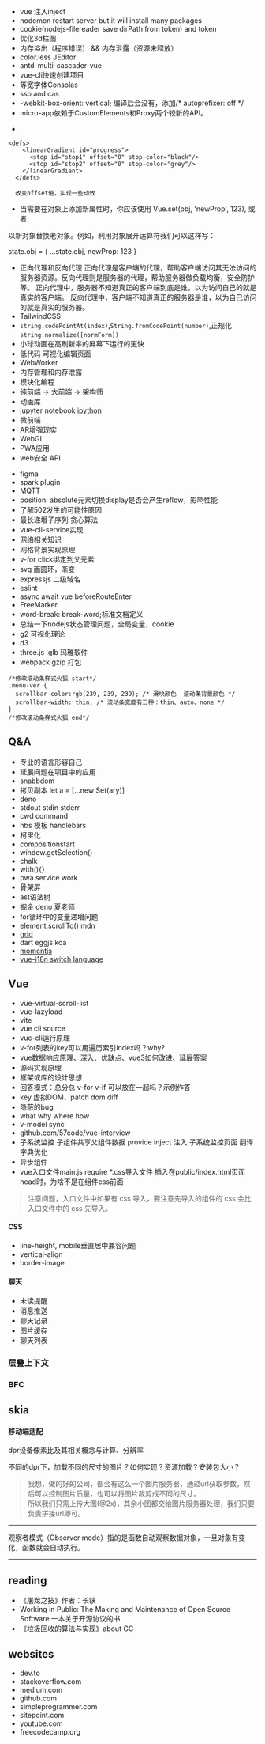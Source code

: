 * vue 注入inject
* nodemon restart server but it will install many packages
* cookie(nodejs-filereader save dirPath from token) and token
* 优化3d柱图
* 内存溢出（程序错误） && 内存泄露（资源未释放）
* color.less JEditor
* antd-multi-cascader-vue
* vue-cli快速创建项目
* 等宽字体Consolas
* sso and cas
*  -webkit-box-orient: vertical;  编译后会没有，添加/* autoprefixer: off */
[](https://www.bryanbraun.com/checkboxland/docs/demos/webcam-test/)
* micro-app依赖于CustomElements和Proxy两个较新的API。
* ```
```
<defs>
    <linearGradient id="progress">
      <stop id="stop1" offset="0" stop-color="black"/>
      <stop id="stop2" offset="0" stop-color="grey"/>
    </linearGradient>
  </defs>
  
  改变offset值，实现一些动效
```

* 当需要在对象上添加新属性时，你应该使用 Vue.set(obj, 'newProp', 123), 或者

以新对象替换老对象。例如，利用对象展开运算符我们可以这样写：

state.obj = { ...state.obj, newProp: 123 }
* 正向代理和反向代理
正向代理是客户端的代理，帮助客户端访问其无法访问的服务器资源。反向代理则是服务器的代理，帮助服务器做负载均衡，安全防护等。
正向代理中，服务器不知道真正的客户端到底是谁，以为访问自己的就是真实的客户端。
反向代理中，客户端不知道真正的服务器是谁，以为自己访问的就是真实的服务器。
* TailwindCSS
* `string.codePointAt(index)`,`String.fromCodePoint(number)`,正规化`string.normalize([normForm])`
* 小球动画在高刷新率的屏幕下运行的更快
* 低代码 可视化编辑页面
* WebWorker
* 内存管理和内存泄露
* 模块化编程
* 纯前端 -> 大前端 -> 架构师
* 动画库
* jupyter notebook [ipython](https://ipython.org/)
* 微前端
* AR增强现实
* WebGL
* PWA应用
* web安全 API
- figma
- spark plugin  
- MQTT
- position: absolute元素切换display是否会产生reflow，影响性能
- 了解502发生的可能性原因
- 最长递增子序列 贪心算法
- vue-cli-service实现
- 网络相关知识
- 网格背景实现原理
- v-for click绑定到父元素
- svg 画圆环，渐变
- expressjs 二级域名
- eslint
- async await vue beforeRouteEnter
- FreeMarker
- word-break: break-word;标准文档定义
- 总结一下nodejs状态管理问题，全局变量，cookie
- g2 可视化理论
- d3
- three.js .glb 玛雅软件
- webpack gzip 打包
```
/*修改滚动条样式火狐 start*/
.menu-ver {
  scrollbar-color:rgb(239, 239, 239); /* 滑块颜色  滚动条背景颜色 */
  scrollbar-width: thin; /* 滚动条宽度有三种：thin、auto、none */
}
/*修改滚动条样式火狐 end*/
```

## Q&A
- 专业的语言形容自己
- 延展问题在项目中的应用
- snabbdom
- 拷贝副本 let a = [...new Set(ary)]
- deno
- stdout stdin stderr
- cwd command
- hbs 模板 handlebars
- 柯里化
- compositionstart
- window.getSelection()
- chalk
- with(){}
- pwa service work
- 骨架屏
- ast语法树
- 掘金 deno 夏老师
- for循环中的变量递增问题
- element.scrollTo() mdn
- [grid](https://www.joomlashack.com/blog/tutorials/center-and-align-items-in-css-grid/)
- dart eggjs koa
- [momentjs](https://momentjs.com/docs/#/parsing/string-format/)
- [vue-i18n switch language](https://www.programmersought.com/article/72734289888/)

## Vue
- vue-virtual-scroll-list
- vue-lazyload
- vite
- vue cli source
- vue-cli运行原理
- v-for列表的key可以用遍历索引index吗？why?
- vue数据响应原理、深入、优缺点、vue3如何改进、延展答案
- 源码实现原理
- 框架或库的设计思想
- 回答模式：总分总 v-for v-if 可以放在一起吗？示例作答
- key 虚拟DOM、patch dom diff
- 隐蔽的bug
- what why where how
- v-model sync
- github.com/57code/vue-interview
- 子系统监控 子组件共享父组件数据 provide inject 注入 子系统监控页面 翻译字典优化
- 异步组件
- vue入口文件main.js require *.css导入文件 插入在public/index.html页面head时，为啥不是在组件css前面
> 注意问题，入口文件中如果有 css 导入，要注意先导入的组件的 css 会比入口文件中的 css 先导入。


#### CSS
* line-height, mobile垂直居中兼容问题
* vertical-align
* border-image

#### 聊天

* 未读提醒
* 消息推送
* 聊天记录
* 图片缓存
* 聊天列表

### 层叠上下文
### BFC

## skia

#### 移动端适配

dpr设备像素比及其相关概念与计算、分辨率

不同的dpr下，加载不同的尺寸的图片？如何实现？资源加载？安装包大小？

> 我想，做的好的公司，都会有这么一个图片服务器，通过url获取参数，然后可以控制图片质量，也可以将图片裁剪成不同的尺寸。  
所以我们只需上传大图(@2x)，其余小图都交给图片服务器处理，我们只要负责拼接url即可。

---------------------------------------------

观察者模式（Observer mode）指的是函数自动观察数据对象，一旦对象有变化，函数就会自动执行。

--------------------------------------------


## reading
- 《屠龙之技》作者：长铗
- Working in Public: The Making and Maintenance of Open Source Software  一本关于开源协议的书
- 《垃圾回收的算法与实现》about GC

## websites
- dev.to
- stackoverflow.com
- medium.com
- github.com
- simpleprogrammer.com
- sitepoint.com
- youtube.com
- freecodecamp.org